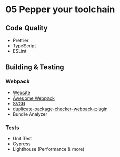 # 05 Pepper your toolchain

## Code Quality

-   Prettier
-   TypeScript
-   ESLint

## Building & Testing

### Webpack

-   [Website](https://webpack.js.org/)
-   [Awesome Webpack](https://github.com/webpack-contrib/awesome-webpack)
-   [SVGR](https://react-svgr.com/)
-   [duplicate-package-checker-webpack-plugin](https://github.com/darrenscerri/duplicate-package-checker-webpack-plugin)
-   Bundle Analyzer

### Tests

-   Unit Test
-   Cypress
-   Lighthouse (Performance & more)
